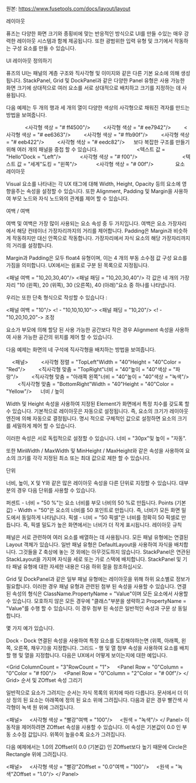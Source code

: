 원본: https://www.fusetools.com/docs/layout/layout

레이아웃

퓨즈는 다양한 화면 크기와 종횡비에 맞는 반응적인 방식으로 UI를 만들 수있는 매우 강력한 레이아웃 시스템과 함께 제공됩니다. 또한 광범위한 입력 유형 및 크기에서 작동하는 구성 요소를 만들 수 있습니다.

UI 레이아웃 정의하기

퓨즈의 UI는 패널의 계층 구조와 직사각형 및 이미지와 같은 다른 기본 요소에 의해 생성됩니다. StackPanel, Grid 및 DockPanel과 같은 다양한 Panel 유형은 사용 가능한 화면 크기에 상대적으로 여러 요소를 서로 상대적으로 배치하고 크기를 지정하는 데 사용됩니다.

다음 예제는 두 개의 행과 세 개의 열이 다양한 색상의 사각형으로 채워진 격자를 만드는 방법을 보여줍니다.

<App>
    <Grid RowCount = "2"ColumnCount = "3">
        <사각형 색상 = "# ff4500"/>
        <사각형 색상 = "# ee7942"/>
        <사각형 색상 = "# ee6363"/>
        <사각형 색상 = "# ffb90f"/>
        <사각형 색상 = "# eeb422"/>
        <사각형 색상 = "# eedc82"/>
    </ Grid>
</ App>
보다 복잡한 구조를 만들기 위해 여러 개의 패널을 중첩 할 수 있습니다.

<App>
    <StackPanel>
        <DockPanel Height = "50">
            <텍스트 값 = "Hello"Dock = "Left"/>
            <사각형 색상 = "# f00"/>
        </ DockPanel>
        <DockPanel Height = "50">
            <텍스트 값 = "세계"도킹 = "왼쪽"/>
            <사각형 색상 = "# 00f"/>
        </ DockPanel>
    </ StackPanel>
</ App>
요소 레이아웃

Visual 요소를 나타내는 각 UX 태그에 대해 Width, Height, Opacity 등의 요소에 영향을주는 속성을 설정할 수 있습니다. 또한 Alignment, Padding 및 Margin을 사용하여 부모 노드와 자식 노드와의 관계를 제어 할 수 있습니다.

여백 / 여백

여백 및 여백은 가장 많이 사용되는 요소 속성 중 두 가지입니다. 여백은 요소 가장자리에서 해당 컨테이너 가장자리까지의 거리를 제어합니다. Padding은 Margin과 비슷하게 작동하지만 대신 안쪽으로 작동합니다. 가장자리에서 자식 요소의 해당 가장자리까지의 거리를 설정합니다.

Margin과 Padding은 모두 float4 유형이며, 이는 4 개의 부동 소수점 값 구성 요소를 가짐을 의미합니다. UX에서는 쉼표로 구분 된 목록으로 지정됩니다.

<패널 여백 = "10,20,30,40"/>
<패널 패딩 = "10,20,30,40"/>
각 값은 네 개의 가장자리 "10 (왼쪽), 20 (위쪽), 30 (오른쪽), 40 (아래)"요소 중 하나를 나타냅니다.

우리는 또한 단축 형식으로 작성할 수 있습니다 :

<패널 여백 = "10"/> <! - "10,10,10,10"->
<패널 패딩 = "10,20"/> <! - "10,20,10,20"->
조정

요소가 부모에 의해 할당 된 사용 가능한 공간보다 작은 경우 Alignment 속성을 사용하여 사용 가능한 공간의 위치를 ​​제어 할 수 있습니다.

다음 예제는 화면의 네 구석에 직사각형을 배치하는 방법을 보여줍니다.

<App>
    <패널>
        <사각형 정렬 = "TopLeft"Width = "40"Height = "40"Color = "Red"/>
        <직사각형 맞춤 = "TopRight"너비 = "40"높이 = "40"색상 = "파랑"/>
        <직사각형 맞춤 = "아래쪽 왼쪽"너비 = "40"높이 = "40"색상 = "녹색"/>
        <직사각형 맞춤 = "BottomRight"Width = "40"Height = "40"Color = "Yellow"/>
    </ Panel>
</ App>
너비 / 높이

Width 및 Height 속성을 사용하여 지정된 Element가 화면에서 특정 치수를 갖도록 할 수 있습니다. 기본적으로 레이아웃은 자동으로 설정됩니다. 즉, 요소의 크기가 레이아웃 엔진에 의해 자동으로 결정됩니다. 명시 적으로 구체적인 값으로 설정하면 요소의 크기를 세밀하게 제어 할 수 있습니다.

이러한 속성은 서로 독립적으로 설정할 수 있습니다. 너비 = "30px"및 높이 = "자동".

또한 MinWidth / MaxWidth 및 MinHeight / MaxHeight와 같은 속성을 사용하여 요소의 크기를 각각 지정된 최소 또는 최대 값으로 제한 할 수 있습니다.

단위

너비, 높이, X 및 Y와 같은 많은 레이아웃 속성을 다른 단위로 지정할 수 있습니다. 대부분의 경우 다음 단위를 사용할 수 있습니다.

퍼센트 - 너비 = "50 %"는 요소 너비를 부모 너비의 50 %로 만듭니다.
Points (기본값) - Width = "50"은 요소의 너비를 50 포인트로 만듭니다. 즉, 너비가 모든 화면 밀도에서 동일하게 나타납니다.
픽셀 - 너비 = "50 픽셀"은 너비를 정확히 50 픽셀로 만듭니다. 즉, 픽셀 밀도가 높은 화면에서는 너비가 더 작게 표시됩니다.
레이아웃 규칙

패널은 서로 관련하여 여러 요소를 배열하는 데 사용됩니다. 모든 패널 유형에는 연결된 Layout 객체가 있습니다. 일반 패널 유형은 DefaultLayout을 사용하여 자식을 배치합니다. 그것들을 Z 축상에 놓는 것 외에는 아무것도하지 않습니다. StackPanel은 연관된 StackLayout을 가지며 자식을 세로 또는 가로 스택에 배치합니다. StackPanel 및 기타 패널 유형에 대한 자세한 내용은 다음 하위 절을 참조하십시오.

Grid 및 DockPanel과 같은 일부 패널 유형에는 레이아웃을 위해 하위 요소별로 정보가 필요합니다. 이러한 경우 패널 유형과 관련된 첨부 된 속성을 사용할 수 있습니다. 연결된 속성의 형식은 ClassName.PropertyName = "Value"이며 모든 요소에서 사용할 수 있습니다. 모호하지 않은 모든 경우에 "클래스"부분을 생략하고 PropertyName = "Value"를 수행 할 수 있습니다. 이 경우 첨부 된 속성은 일반적인 속성과 구문 상 동일합니다.

몇 가지 예가 있습니다.

Dock - Dock 연결된 속성을 사용하여 특정 요소를 도킹해야하는면 (위쪽, 아래쪽, 왼쪽, 오른쪽, 채우기)을 지정합니다.
그리드 - 행 및 열 첨부 속성을 사용하여 요소를 배치 할 행 및 열을 지정합니다.
다음은 UX에서 어떻게 보이는지에 대한 예입니다.

<Grid ColumnCount = "3"RowCount = "1">
    <Panel Row = "0"Column = "0"Color = "# f00"/>
    <Panel Row = "0"Column = "2"Color = "# 00f"/>
</ Grid>
순서 및 ZOffset 속성 그리기

일반적으로 요소가 그려지는 순서는 자식 목록의 위치에 따라 다릅니다. 문서에서 더 이상 정의 된 요소는 아래쪽에 정의 된 요소 위에 그려집니다. 다음과 같은 경우 빨간색 사각형이 녹색 원 위에 그려집니다.

<패널>
    <사각형 색상 = "빨강"여백 = "100"/>
    <원색 = "녹색"/>
</ Panel>
이 동작을 제어하려면 ZOffset 속성을 사용할 수 있습니다. 이 속성은 기본값이 0.0 인 부동 소수점 값입니다. 위쪽이 높을수록 요소가 그려집니다.

다음 예제에서는 1.0의 ZOffset이 0.0 (기본값) 인 ZOffset보다 높기 때문에 Circle은 Rectangle 위에 그려집니다.

<패널>
    <사각형 색상 = "빨강"ZOffset = "0.0"여백 = "100"/>
    <원색 = "녹색"ZOffset = "1.0"/>
</ Panel>
